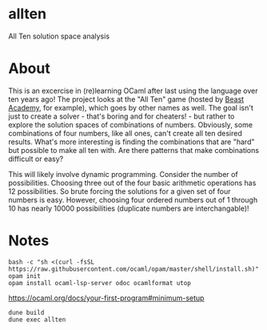 # allten
All Ten solution space analysis

# About
This is an excercise in (re)learning OCaml after last using the language over ten years ago!
The project looks at the "All Ten" game (hosted by [Beast Academy](https://beastacademy.com/all-ten), for example), which goes by other names as well.
The goal isn't just to create a solver - that's boring and for cheaters! - but rather to explore the solution spaces of combinations of numbers. Obviously, some combinations of four numbers, like all ones, can't create all ten desired results. What's more interesting is finding the combinations that are "hard" but possible to make all ten with. Are there patterns that make combinations difficult or easy?

This will likely involve dynamic programming. Consider the number of possibilities. Choosing three out of the four basic arithmetic operations has 12 possibilities. So brute forcing the solutions for a given set of four numbers is easy. However, choosing four ordered numbers out of 1 through 10 has nearly 10000 possibilities (duplicate numbers are interchangable)!

# Notes
    bash -c "sh <(curl -fsSL https://raw.githubusercontent.com/ocaml/opam/master/shell/install.sh)"
    opam init
    opam install ocaml-lsp-server odoc ocamlformat utop
https://ocaml.org/docs/your-first-program#minimum-setup

    dune build
    dune exec allten